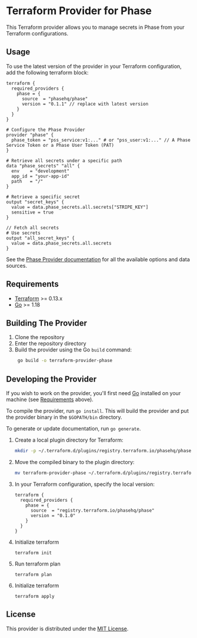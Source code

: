 # Terraform Provider for Phase

This Terraform provider allows you to manage secrets in Phase from your Terraform configurations.

## Usage

To use the latest version of the provider in your Terraform configuration, add the following terraform block:

```hcl
terraform {
  required_providers {
    phase = {
      source  = "phasehq/phase"
      version = "0.1.1" // replace with latest version
    }
  }
}

# Configure the Phase Provider
provider "phase" {
  phase_token = "pss_service:v1:..." # or "pss_user:v1:..." // A Phase Service Token or a Phase User Token (PAT)
}

# Retrieve all secrets under a specific path
data "phase_secrets" "all" {
  env    = "development"
  app_id = "your-app-id"
  path   = "/"
}

# Retrieve a specific secret
output "secret_keys" {
  value = data.phase_secrets.all.secrets["STRIPE_KEY"]
  sensitive = true
}

// Fetch all secrets
# Use secrets
output "all_secret_keys" {
  value = data.phase_secrets.all.secrets
}
```

See the [Phase Provider documentation](docs/index.md) for all the available options and data sources.

## Requirements

- [Terraform](https://www.terraform.io/downloads.html) >= 0.13.x
- [Go](https://golang.org/doc/install) >= 1.18

## Building The Provider

1. Clone the repository
2. Enter the repository directory
3. Build the provider using the Go `build` command:
   ```sh
    go build -o terraform-provider-phase
   ```

## Developing the Provider

If you wish to work on the provider, you'll first need [Go](http://www.golang.org) installed on your machine (see [Requirements](#requirements) above).

To compile the provider, run `go install`. This will build the provider and put the provider binary in the `$GOPATH/bin` directory.

To generate or update documentation, run `go generate`.

1. Create a local plugin directory for Terraform:
   ```sh
   mkdir -p ~/.terraform.d/plugins/registry.terraform.io/phasehq/phase/0.1.0/$(go env GOOS)_$(go env GOARCH)
   ```

2. Move the compiled binary to the plugin directory:
   ```sh
   mv terraform-provider-phase ~/.terraform.d/plugins/registry.terraform.io/phasehq/phase/0.1.0/$(go env GOOS)_$(go env GOARCH)
   ```

3. In your Terraform configuration, specify the local version:
   ```hcl
   terraform {
     required_providers {
       phase = {
         source  = "registry.terraform.io/phasehq/phase"
         version = "0.1.0"
       }
     }
   }
   ```

4. Initialize terraform
    ```
    terraform init
    ```

5. Run terraform plan
    ```
    terraform plan
    ```

6. Initialize terraform
    ```
    terraform apply
    ```

## License

This provider is distributed under the [MIT License](LICENSE).